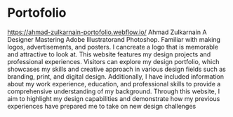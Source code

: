 # Portofolio
https://ahmad-zulkarnain-portofolio.webflow.io/
Ahmad Zulkarnain A Designer Mastering Adobe Illustratorand Photoshop. Familiar with making logos, advertisements, and posters. I cancreate a logo that is memorable and attractive to look at.
This website features my design projects and professional experiences. Visitors can explore my design portfolio, which showcases my skills and creative approach in various design fields such as branding, print, and digital design. Additionally, I have included information about my work experience, education, and professional skills to provide a comprehensive understanding of my background. Through this website, I aim to highlight my design capabilities and demonstrate how my previous experiences have prepared me to take on new design challenges
